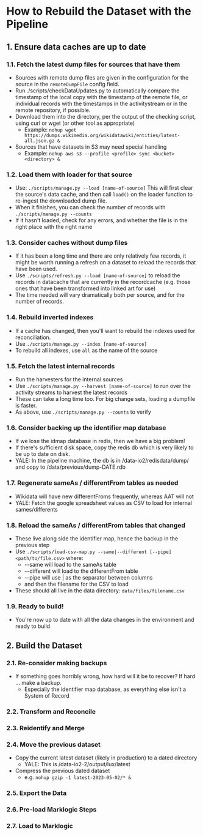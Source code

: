 
# How to Rebuild the Dataset with the Pipeline


## 1. Ensure data caches are up to date

### 1.1. Fetch the latest dump files for sources that have them

* Sources with remote dump files are given in the configuration for the source in the `remoteDumpFile` config field. 
* Run ./scripts/checkDataUpdates.py to automatically compare the timestamp of the local copy with the timestamp of the remote file, or individual records with the timestamps in the activitystream or in the remote repository, if possible.
* Download them into the directory, per the output of the checking script, using curl or wget (or other tool as appropriate)
  * Example: `nohup wget https://dumps.wikimedia.org/wikidatawiki/entities/latest-all.json.gz &`
* Sources that have datasets in S3 may need special handling
  * Example: `nohup aws s3 --profile <profile> sync <bucket> <directory> &`

### 1.2. Load them with loader for that source

* Use: `./scripts/manage.py --load [name-of-source]`  This will first clear the source's data cache, and then call `load()` on the loader function to re-ingest the downloaded dump file.
* When it finishes, you can check the number of records with `./scripts/manage.py --counts`
* If it hasn't loaded, check for any errors, and whether the file is in the right place with the right name

### 1.3. Consider caches without dump files

* If it has been a long time and there are only relatively few records, it might be worth running a refresh on a dataset to reload the records that have been used.
* Use `./scripts/refresh.py --load [name-of-source]` to reload the records in datacache that are currently in the recordcache (e.g. those ones that have been transformed into linked art for use)
* The time needed will vary dramatically both per source, and for the number of records.

### 1.4. Rebuild inverted indexes

* If a cache has changed, then you'll want to rebuild the indexes used for reconciliation.
* Use `./scripts/manage.py --index [name-of-source]`
* To rebuild all indexes, use `all` as the name of the source

### 1.5. Fetch the latest internal records

* Run the harvesters for the internal sources
* Use `./scripts/manage.py --harvest [name-of-source]` to run over the activity streams to harvest the latest records
* These can take a long time too. For big change sets, loading a dumpfile is faster.
* As above, use `./scripts/manage.py --counts` to verify

### 1.6. Consider backing up the identifier map database

* If we lose the idmap database in redis, then we have a big problem!
* If there's sufficient disk space, copy the redis db which is very likely to be up to date on disk.
* YALE: In the pipeline machine, the db is in /data-io2/redisdata/dump/ and copy to /data/previous/dump-DATE.rdb

### 1.7. Regenerate sameAs / differentFrom tables as needed

 * Wikidata will have new differentFroms frequently, whereas AAT will not
 * YALE: Fetch the google spreadsheet values as CSV to load for internal sames/differents


### 1.8. Reload the sameAs / differentFrom tables that changed

* These live along side the identifier map, hence the backup in the previous step
* Use `./scripts/load-csv-map.py --same|--different [--pipe] <path/to/file.csv>` where:
	* --same will load to the sameAs table
	* --different will load to the differentFrom table
	* --pipe will use | as the separator between columns
	* and then the filename for the CSV to load
* These should all live in the data directory: `data/files/filename.csv`

### 1.9. Ready to build!

 * You're now up to date with all the data changes in the environment and ready to build


## 2. Build the Dataset

### 2.1. Re-consider making backups

 * If something goes horribly wrong, how hard will it be to recover? If hard ... make a backup.
   * Especially the identifier map database, as everything else isn't a System of Record

### 2.2. Transform and Reconcile

### 2.3. Reidentify and Merge

### 2.4. Move the previous dataset 

 * Copy the current latest dataset (likely in production) to a dated directory
    * YALE: This is /data-io2-2/output/lux/latest
 * Compress the previous dated dataset
    * e.g. `nohup gzip -1 latest-2023-05-02/* &`

### 2.5. Export the Data

### 2.6. Pre-load Marklogic Steps

### 2.7. Load to Marklogic





